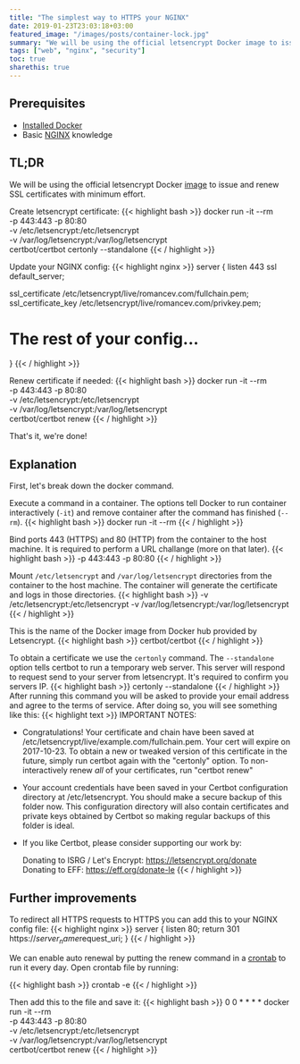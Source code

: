 ```yaml
---
title: "The simplest way to HTTPS your NGINX"
date: 2019-01-23T23:03:18+03:00
featured_image: "/images/posts/container-lock.jpg"
summary: "We will be using the official letsencrypt Docker image to issue and renew SSL certificates with minimum effort."
tags: ["web", "nginx", "security"]
toc: true
sharethis: true
---
```


## Prerequisites

* [Installed Docker](https://docs.docker.com/install/)
* Basic [NGINX](https://www.nginx.com/resources/glossary/nginx/) knowledge

## TL;DR

We will be using the official letsencrypt Docker [image](https://hub.docker.com/r/certbot/certbot) to issue and renew SSL certificates with minimum effort.

Create letsencrypt certificate:
{{< highlight bash >}}
docker run -it --rm \
  -p 443:443 -p 80:80 \
  -v /etc/letsencrypt:/etc/letsencrypt \
  -v /var/log/letsencrypt:/var/log/letsencrypt \
  certbot/certbot certonly --standalone
{{< / highlight >}}

Update your NGINX config:
{{< highlight nginx >}}
server {
  listen 443 ssl default_server;

  ssl_certificate /etc/letsencrypt/live/romancev.com/fullchain.pem;
  ssl_certificate_key /etc/letsencrypt/live/romancev.com/privkey.pem;

  # The rest of your config...
}
{{< / highlight >}}

Renew certificate if needed:
{{< highlight bash >}}
docker run -it --rm \
  -p 443:443 -p 80:80 \
  -v /etc/letsencrypt:/etc/letsencrypt \
  -v /var/log/letsencrypt:/var/log/letsencrypt \
  certbot/certbot renew
{{< / highlight >}}

That's it, we're done!

## Explanation

First, let's break down the docker command. 

Execute a command in a container. The options tell Docker to run container interactively (`-it`) and remove container after the command has finished (`--rm`).
{{< highlight bash >}}
docker run -it --rm
{{< / highlight >}}

Bind ports 443 (HTTPS) and 80 (HTTP) from the container to the host machine. It is required to perform a URL challange (more on that later).
{{< highlight bash >}}
-p 443:443 -p 80:80
{{< / highlight >}}

Mount `/etc/letsencrypt` and `/var/log/letsencrypt` directories from the container to the host machine. The container will generate the certificate and logs in those directories.
{{< highlight bash >}}
-v /etc/letsencrypt:/etc/letsencrypt
-v /var/log/letsencrypt:/var/log/letsencrypt
{{< / highlight >}}

This is the name of the Docker image from Docker hub provided by Letsencrypt.
{{< highlight bash >}}
certbot/certbot
{{< / highlight >}}

To obtain a certificate we use the `certonly` command. The `--standalone` option tells certbot to run a temporary web server. This server will respond to request send to your server from letsencrypt. It's required to confirm you servers IP. 
{{< highlight bash >}}
certonly --standalone
{{< / highlight >}}
After running this command you will be asked to provide your email address and agree to the terms of service. After doing so, you will see something like this:
{{< highlight text >}}
IMPORTANT NOTES:
 - Congratulations! Your certificate and chain have been saved at
   /etc/letsencrypt/live/example.com/fullchain.pem. Your cert will
   expire on 2017-10-23. To obtain a new or tweaked version of this
   certificate in the future, simply run certbot again with the
   "certonly" option. To non-interactively renew *all* of your
   certificates, run "certbot renew"
 - Your account credentials have been saved in your Certbot
   configuration directory at /etc/letsencrypt. You should make a
   secure backup of this folder now. This configuration directory will
   also contain certificates and private keys obtained by Certbot so
   making regular backups of this folder is ideal.
 - If you like Certbot, please consider supporting our work by:

   Donating to ISRG / Let's Encrypt:   https://letsencrypt.org/donate
   Donating to EFF:                    https://eff.org/donate-le
{{< / highlight >}}

## Further improvements

To redirect all HTTPS requests to HTTPS you can add this to your NGINX config file: 
{{< highlight nginx >}}
server {
  listen 80;
  return 301 https://$server_name$request_uri;
}
{{< / highlight >}}

We can enable auto renewal by putting the renew command in a [crontab](https://en.wikipedia.org/wiki/Cron) to run it every day. 
Open crontab file by running:

{{< highlight bash >}}
crontab -e
{{< / highlight >}}

Then add this to the file and save it:
{{< highlight bash >}}
0 0 * * * * docker run -it --rm \
  -p 443:443 -p 80:80 \
  -v /etc/letsencrypt:/etc/letsencrypt \
  -v /var/log/letsencrypt:/var/log/letsencrypt \
  certbot/certbot renew
{{< / highlight >}}












